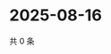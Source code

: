 # 2025-08-16

共 0 条

<!-- BEGIN ZHIHUQUESTIONS -->
<!-- 最后更新时间 Sat Aug 16 2025 08:55:05 GMT+0800 (China Standard Time) -->

<!-- END ZHIHUQUESTIONS -->
